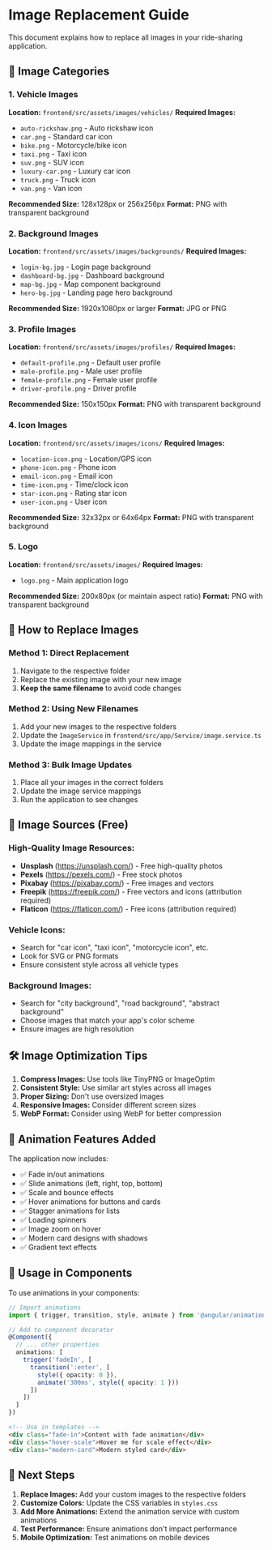 # Image Replacement Guide

This document explains how to replace all images in your ride-sharing application.

## 🎨 Image Categories

### 1. Vehicle Images
**Location:** `frontend/src/assets/images/vehicles/`
**Required Images:**
- `auto-rickshaw.png` - Auto rickshaw icon
- `car.png` - Standard car icon
- `bike.png` - Motorcycle/bike icon
- `taxi.png` - Taxi icon
- `suv.png` - SUV icon
- `luxury-car.png` - Luxury car icon
- `truck.png` - Truck icon
- `van.png` - Van icon

**Recommended Size:** 128x128px or 256x256px
**Format:** PNG with transparent background

### 2. Background Images
**Location:** `frontend/src/assets/images/backgrounds/`
**Required Images:**
- `login-bg.jpg` - Login page background
- `dashboard-bg.jpg` - Dashboard background
- `map-bg.jpg` - Map component background
- `hero-bg.jpg` - Landing page hero background

**Recommended Size:** 1920x1080px or larger
**Format:** JPG or PNG

### 3. Profile Images
**Location:** `frontend/src/assets/images/profiles/`
**Required Images:**
- `default-profile.png` - Default user profile
- `male-profile.png` - Male user profile
- `female-profile.png` - Female user profile
- `driver-profile.png` - Driver profile

**Recommended Size:** 150x150px
**Format:** PNG with transparent background

### 4. Icon Images
**Location:** `frontend/src/assets/images/icons/`
**Required Images:**
- `location-icon.png` - Location/GPS icon
- `phone-icon.png` - Phone icon
- `email-icon.png` - Email icon
- `time-icon.png` - Time/clock icon
- `star-icon.png` - Rating star icon
- `user-icon.png` - User icon

**Recommended Size:** 32x32px or 64x64px
**Format:** PNG with transparent background

### 5. Logo
**Location:** `frontend/src/assets/images/`
**Required Images:**
- `logo.png` - Main application logo

**Recommended Size:** 200x80px (or maintain aspect ratio)
**Format:** PNG with transparent background

## 🔄 How to Replace Images

### Method 1: Direct Replacement
1. Navigate to the respective folder
2. Replace the existing image with your new image
3. **Keep the same filename** to avoid code changes

### Method 2: Using New Filenames
1. Add your new images to the respective folders
2. Update the `ImageService` in `frontend/src/app/Service/image.service.ts`
3. Update the image mappings in the service

### Method 3: Bulk Image Updates
1. Place all your images in the correct folders
2. Update the image service mappings
3. Run the application to see changes

## 🎯 Image Sources (Free)

### High-Quality Image Resources:
- **Unsplash** (https://unsplash.com/) - Free high-quality photos
- **Pexels** (https://pexels.com/) - Free stock photos
- **Pixabay** (https://pixabay.com/) - Free images and vectors
- **Freepik** (https://freepik.com/) - Free vectors and icons (attribution required)
- **Flaticon** (https://flaticon.com/) - Free icons (attribution required)

### Vehicle Icons:
- Search for "car icon", "taxi icon", "motorcycle icon", etc.
- Look for SVG or PNG formats
- Ensure consistent style across all vehicle types

### Background Images:
- Search for "city background", "road background", "abstract background"
- Choose images that match your app's color scheme
- Ensure images are high resolution

## 🛠️ Image Optimization Tips

1. **Compress Images:** Use tools like TinyPNG or ImageOptim
2. **Consistent Style:** Use similar art styles across all images
3. **Proper Sizing:** Don't use oversized images
4. **Responsive Images:** Consider different screen sizes
5. **WebP Format:** Consider using WebP for better compression

## 🎨 Animation Features Added

The application now includes:
- ✅ Fade in/out animations
- ✅ Slide animations (left, right, top, bottom)
- ✅ Scale and bounce effects
- ✅ Hover animations for buttons and cards
- ✅ Stagger animations for lists
- ✅ Loading spinners
- ✅ Image zoom on hover
- ✅ Modern card designs with shadows
- ✅ Gradient text effects

## 📝 Usage in Components

To use animations in your components:

```typescript
// Import animations
import { trigger, transition, style, animate } from '@angular/animations';

// Add to component decorator
@Component({
  // ... other properties
  animations: [
    trigger('fadeIn', [
      transition(':enter', [
        style({ opacity: 0 }),
        animate('300ms', style({ opacity: 1 }))
      ])
    ])
  ]
})
```

```html
<!-- Use in templates -->
<div class="fade-in">Content with fade animation</div>
<div class="hover-scale">Hover me for scale effect</div>
<div class="modern-card">Modern styled card</div>
```

## 🚀 Next Steps

1. **Replace Images:** Add your custom images to the respective folders
2. **Customize Colors:** Update the CSS variables in `styles.css`
3. **Add More Animations:** Extend the animation service with custom animations
4. **Test Performance:** Ensure animations don't impact performance
5. **Mobile Optimization:** Test animations on mobile devices